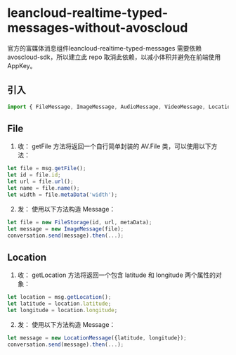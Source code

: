 # leancloud-realtime-typed-messages-without-avoscloud

官方的富媒体消息组件leancloud-realtime-typed-messages 需要依赖 avoscloud-sdk，所以建立此 repo 取消此依赖，以减小体积并避免在前端使用 AppKey。

## 引入
```javascript
import { FileMessage, ImageMessage, AudioMessage, VideoMessage, LocationMessage, FileStorage } from 'leancloud-realtime-typed-messages-without-avoscloud';
```

## File
1. 收：
getFile 方法将返回一个自行简单封装的 AV.File 类，可以使用以下方法：
```javascript
let file = msg.getFile();
let id = file.id;
let url = file.url();
let name = file.name();
let width = file.metaData('width');
```
2. 发：
使用以下方法构造 Message：
```javascript
let file = new FileStorage(id, url, metaData);
let message = new ImageMessage(file);
conversation.send(message).then(...);
```

## Location
1. 收：
getLocation 方法将返回一个包含 latitude 和 longitude 两个属性的对象：
```javascript
let location = msg.getLocation();
let latitude = location.latitude;
let longitude = location.longitude;
```
2. 发：
使用以下方法构造 Message：
```javascript
let message = new LocationMessage({latitude, longitude});
conversation.send(message).then(...);
```